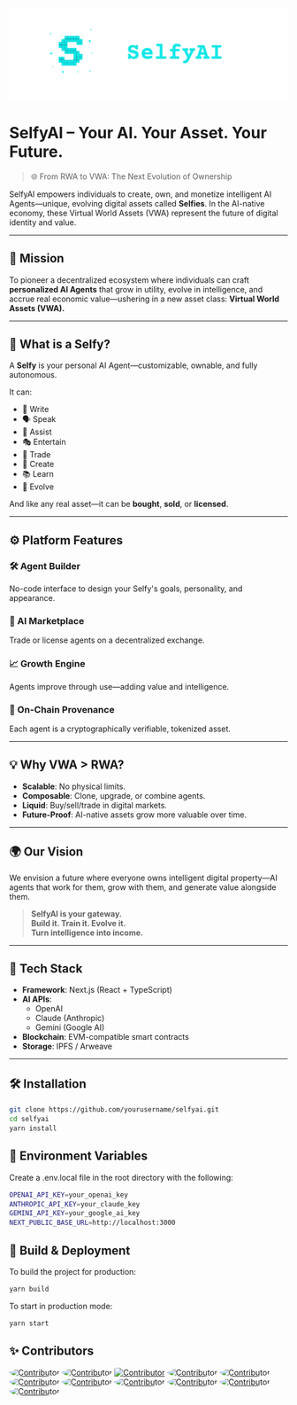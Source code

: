 <p align="center">
<img src="./SelfyAI.png" width="1024">
</p>

#  SelfyAI – Your AI. Your Asset. Your Future.

> 🌐 From RWA to VWA: The Next Evolution of Ownership

SelfyAI empowers individuals to create, own, and monetize intelligent AI Agents—unique, evolving digital assets called **Selfies**. In the AI-native economy, these Virtual World Assets (VWA) represent the future of digital identity and value.

---

## 🎯 Mission

To pioneer a decentralized ecosystem where individuals can craft **personalized AI Agents** that grow in utility, evolve in intelligence, and accrue real economic value—ushering in a new asset class: **Virtual World Assets (VWA).**

---

## 🧬 What is a Selfy?

A **Selfy** is your personal AI Agent—customizable, ownable, and fully autonomous.

It can:
- 📝 Write
- 🗣️ Speak
- 🤖 Assist
- 🎭 Entertain
- 💱 Trade
- 🎨 Create
- 📚 Learn
- 🔄 Evolve

And like any real asset—it can be **bought**, **sold**, or **licensed**.

---

## ⚙️ Platform Features

### 🛠️ Agent Builder
No-code interface to design your Selfy's goals, personality, and appearance.

### 🔄 AI Marketplace
Trade or license agents on a decentralized exchange.

### 📈 Growth Engine
Agents improve through use—adding value and intelligence.

### 🔗 On-Chain Provenance
Each agent is a cryptographically verifiable, tokenized asset.

---

## 💡 Why VWA > RWA?

- **Scalable**: No physical limits.
- **Composable**: Clone, upgrade, or combine agents.
- **Liquid**: Buy/sell/trade in digital markets.
- **Future-Proof**: AI-native assets grow more valuable over time.

---

## 🌍 Our Vision

We envision a future where everyone owns intelligent digital property—AI agents that work for them, grow with them, and generate value alongside them.

> **SelfyAI is your gateway.**  
> **Build it. Train it. Evolve it.**  
> **Turn intelligence into income.**

---

## 🧩 Tech Stack

- **Framework**: Next.js (React + TypeScript)
- **AI APIs**:
  - OpenAI
  - Claude (Anthropic)
  - Gemini (Google AI)
- **Blockchain**: EVM-compatible smart contracts
- **Storage**: IPFS / Arweave

---

## 🛠 Installation

```bash
git clone https://github.com/yourusername/selfyai.git
cd selfyai
yarn install
 ```

## 🔧 Environment Variables

Create a .env.local file in the root directory with the following:

```bash
OPENAI_API_KEY=your_openai_key
ANTHROPIC_API_KEY=your_claude_key
GEMINI_API_KEY=your_google_ai_key
NEXT_PUBLIC_BASE_URL=http://localhost:3000
 ```
## 🧪 Build & Deployment

To build the project for production:

```bash
yarn build
 ```

To start in production mode:
```bash
yarn start
 ```

## ✨ Contributors
<a href="https://github.com/transitive-bullshit"><img src="https://avatars.githubusercontent.com/u/552829?v=4" alt="Contributor" style="width:8%; border-radius: 50%;"/></a>
<a href="https://github.com/HenryHengZJ"><img src="https://avatars.githubusercontent.com/u/26460777?v=4" alt="Contributor" style="width:8%; border-radius: 100%;"/></a>
<a href="https://github.com/feder-cr"><img src="https://avatars.githubusercontent.com/u/85809106?v=4" alt="Contributor" style="width:8%; border-radius: 10%;"/></a>
<a href="https://github.com/Dr-Left"><img src="https://avatars.githubusercontent.com/u/39025643?v=4" alt="Contributor" style="width:8%; border-radius: 50%;"/></a>
<a href="https://github.com/frdel"><img src="https://avatars.githubusercontent.com/u/38891707?v=4" alt="Contributor" style="width:8%; border-radius: 50%;"/></a>
<a href="https://github.com/suhasdeshpande"><img src="https://avatars.githubusercontent.com/u/606167?v=4" alt="Contributor" style="width:8%; border-radius: 50%;"/></a>
<a href="https://github.com/ValentaTomas"><img src="https://avatars.githubusercontent.com/u/49156497?v=4" alt="Contributor" style="width:8%; border-radius: 50%;"/></a>
<a href="https://github.com/NirDiamant"><img src="https://avatars.githubusercontent.com/u/28316913?v=4" alt="Contributor" style="width:8%; border-radius: 50%;"/></a>
<a href="hhttps://github.com/tonykipkemboi"><img src="https://avatars.githubusercontent.com/u/64493665?v=4" alt="Contributor" style="width:8%; border-radius: 50%;"/></a>
<a href="https://github.com/mayooear"><img src="https://avatars.githubusercontent.com/u/107035552?v=4" alt="Contributor" style="width:8%; border-radius: 50%;"/></a>
<a href="https://github.com/Fosowl"><img src="https://avatars.githubusercontent.com/u/49105846?v=4" alt="Contributor" style="width:8%; border-radius: 50%;"/></a>

